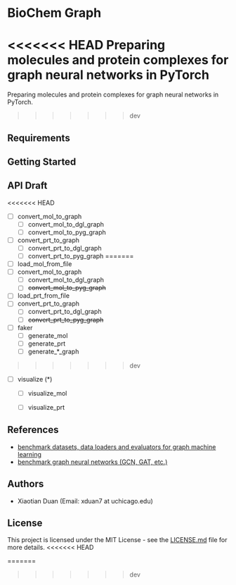 # BioChem Graph
<<<<<<< HEAD
Preparing molecules and protein complexes for graph neural networks in PyTorch
=======
Preparing molecules and protein complexes for graph neural networks in PyTorch.
>>>>>>> dev


## Requirements


## Getting Started


## API Draft
<<<<<<< HEAD
- [ ] convert_mol_to_graph
    - [ ] convert_mol_to_dgl_graph
    - [ ] convert_mol_to_pyg_graph 
- [ ] convert_prt_to_graph
    - [ ] convert_prt_to_dgl_graph
    - [ ] convert_prt_to_pyg_graph
=======
- [ ] load_mol_from_file
- [ ] convert_mol_to_graph
    - [ ] convert_mol_to_dgl_graph
    - [ ] ~~convert_mol_to_pyg_graph~~
- [ ] load_prt_from_file
- [ ] convert_prt_to_graph
    - [ ] convert_prt_to_dgl_graph
    - [ ] ~~convert_prt_to_pyg_graph~~
- [ ] faker
    - [ ] generate_mol
    - [ ] generate_prt
    - [ ] generate_*_graph
>>>>>>> dev
- [ ] visualize (*)
    - [ ] visualize_mol
    - [ ] visualize_prt


## References
- [benchmark datasets, data loaders and evaluators for graph machine learning](https://github.com/snap-stanford/ogb)
- [benchmark graph neural networks (GCN, GAT, etc.)](https://github.com/graphdeeplearning/benchmarking-gnns)


## Authors
* Xiaotian Duan (Email: xduan7 at uchicago.edu)


## License
This project is licensed under the MIT License - see the [LICENSE.md](LICENSE.md) file for more details.
<<<<<<< HEAD


=======
>>>>>>> dev
